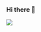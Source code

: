 ### Hi there 👋

<!--
**AIT-LAHCEN-REDOUAN/AIT-LAHCEN-REDOUAN** is a ✨ _special_ ✨ repository because its `README.md` (this file) appears on your GitHub profile.

Here are some ideas to get you started:

- 🔭 I’m currently working on ...
- 🌱 I’m currently learning ...
- 👯 I’m looking to collaborate on ...
- 🤔 I’m looking for help with ...
- 💬 Ask me about ...
- 📫 How to reach me: ...
- 😄 Pronouns: ...
- ⚡ Fun fact: ...
-->

[![](https://visitcount.itsvg.in/api?id=AIT-LAHCEN-REDOUAN&label=Skills&icon=2&pretty=false)](https://visitcount.itsvg.in)
